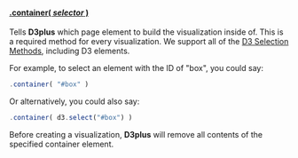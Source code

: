 #### <a name="selector" href="#wiki-selector">.container( *selector* )</a>

Tells **D3plus** which page element to build the visualization inside of. This is a required method for every visualization. We support all of the [D3 Selection Methods](https://github.com/mbostock/d3/Selections#selecting-elements), including D3 elements.

For example, to select an element with the ID of "box", you could say:

```js
.container( "#box" )
```

Or alternatively, you could also say:

```js
.container( d3.select("#box") )
```

Before creating a visualization, **D3plus** will remove all contents of the specified container element.
